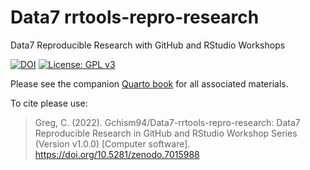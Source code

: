 # Data7 rrtools-repro-research
Data7 Reproducible Research with GitHub and RStudio Workshops

[![DOI](https://zenodo.org/badge/516144893.svg)](https://zenodo.org/badge/latestdoi/516144893)  [![License: GPL v3](https://img.shields.io/badge/License-GPLv3-blue.svg)](https://www.gnu.org/licenses/gpl-3.0)


Please see the companion [Quarto book](https://gchism94.github.io/rrtools-repro-research/) for all associated materials. 

To cite please use: 
>Greg, C. (2022). Gchism94/Data7-rrtools-repro-research: Data7 Reproducible Research in GitHub and RStudio Workshop Series (Version v1.0.0) [Computer software]. https://doi.org/10.5281/zenodo.7015988
